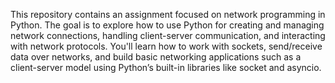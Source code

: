 This repository contains an assignment focused on network programming in Python. The goal is to explore how to use Python for creating and managing network connections, handling client-server communication, and interacting with network protocols. You'll learn how to work with sockets, send/receive data over networks, and build basic networking applications such as a client-server model using Python’s built-in libraries like socket and asyncio.
